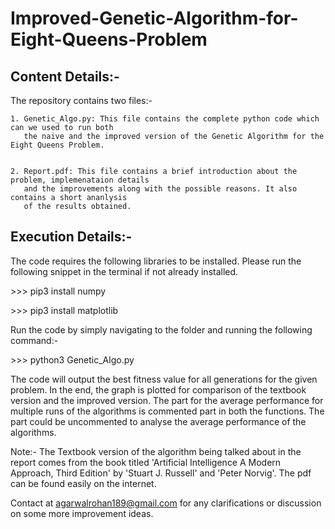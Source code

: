 # Improved-Genetic-Algorithm-for-Eight-Queens-Problem

## Content Details:-

The repository contains two files:-

    1. Genetic_Algo.py: This file contains the complete python code which can we used to run both 
       the naive and the improved version of the Genetic Algorithm for the Eight Queens Problem.
    

    2. Report.pdf: This file contains a brief introduction about the problem, implemenataion details
       and the improvements along with the possible reasons. It also contains a short ananlysis 
       of the results obtained.

## Execution Details:-

The code requires the following libraries to be installed. Please run the following snippet in the terminal if not already installed.

\>>> pip3 install numpy

\>>> pip3 install matplotlib

Run the code by simply navigating to the folder and running the following command:-

\>>> python3 Genetic_Algo.py

The code will output the best fitness value for all generations for the given problem. In the end, the graph is plotted for comparison of the textbook version and the improved version. The part for the average performance for multiple runs of the algorithms is commented part in both the functions. The part could be uncommented to analyse the average performance of the algorithms.


Note:- The Textbook version of the algorithm being talked about in the report comes from the book titled 'Artificial Intelligence A Modern Approach, Third Edition' by 'Stuart J. Russell' and 'Peter Norvig'. The pdf can be found easily on the internet.

Contact at agarwalrohan189@gmail.com for any clarifications or discussion on some more improvement ideas.  
